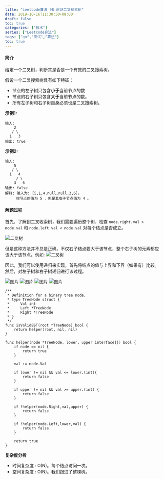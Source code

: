 ```yaml
---
title: "Leetcode算法 98.验证二叉搜索树"
date: 2019-10-16T11:30:50+08:00
draft: false
toc: true
categories: ["技术"]
series: ["Leetcode算法"]
tags: ["go","面试","算法"]
toc: true
---
```


#### 简介

给定一个二叉树，判断其是否是一个有效的二叉搜索树。

假设一个二叉搜索树具有如下特征：

- 节点的左子树只包含**小于**当前节点的数
- 节点的右子树只包含**大于**当前节点的数。
- 所有左子树和右子树自身必须也是二叉搜索树。

**示例1:**

``` golang
输入:
    2
   / \
  1   3
输出: true
```

**示例2:**

``` golang
输入:
    5
   / \
  1   4
     / \
    3   6
输出: false
解释: 输入为: [5,1,4,null,null,3,6]。
     根节点的值为 5 ，但是其右子节点值为 4 。
```


#### 解题过程

首先，了解到二叉收索树，我们需要遍历整个树，检查 `node.right.val > node.val` 和
`node.left.val < node.val` 对每个结点是否成立。

![二叉树](/images/blog/2019-10/sf_98_1.png)

但是这种方法并不总是正确。不仅右子结点要大于该节点，整个右子树的元素都应该大于该节点。例如:
![二叉树](/images/blog/2019-10/sf_98_2.png)

因此，我们可以使用递归来实现，首先将结点的值与上界和下界（如果有）比较。然后，对左子树和右子树递归进行该过程。

![图片](/images/blog/2019-10/sf_98_3.png)
![图片](/images/blog/2019-10/sf_98_4.png)
![图片](/images/blog/2019-10/sf_98_5.png)
![图片](/images/blog/2019-10/sf_98_6.png)

``` golang 
/**
 * Definition for a binary tree node.
 * type TreeNode struct {
 *     Val int
 *     Left *TreeNode
 *     Right *TreeNode
 * }
 */
func isValidBST(root *TreeNode) bool {
	return helper(root, nil, nil)
}

func helper(node *TreeNode, lower, upper interface{}) bool {
	if node == nil {
		return true
	}
	
	val := node.Val

	if lower != nil && val <= lower.(int){
		return false
	}

	if upper != nil && val >= upper.(int) {
		return false
	}

	if !helper(node.Right,val,upper) {
		return false
	}

	if !helper(node.Left,lower,val) {
		return false
	}
	
	return true
}

```

**复杂度分析**

- 时间复杂度 : O(N)。每个结点访问一次。
- 空间复杂度 : O(N)。我们跟进了整棵树。
